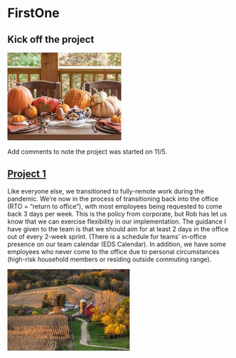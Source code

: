 # FirstOne

## Kick off the project
![](https://github.com/szxiaobo/FirstOne/blob/main/pictures/image2.jpeg)

Add comments to note the project was started on 11/5.

## [Project 1](https://github.com/szxiaobo/FirstOne/)
Like everyone else, we transitioned to fully-remote work during the pandemic.  We’re now in the process of transitioning back into the office (RTO = “return to office”), with most employees being requested to come back 3 days per week.  This is the policy from corporate, but Rob has let us know that we can exercise flexibility in our implementation.  The guidance I have given to the team is that we should aim for at least 2 days in the office out of every 2-week sprint.  (There is a schedule for teams’ in-office presence on our team calendar (EDS Calendar).  In addition, we have some employees who never come to the office due to personal circumstances (high-risk household members or residing outside commuting range).

![](https://github.com/szxiaobo/FirstOne/blob/main/pictures/images.jpeg)
